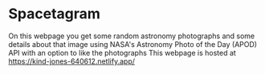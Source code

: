 # Spacetagram

On this webpage you get some random astronomy photographs and some details about that image using NASA's Astronomy Photo of the Day (APOD) API with an option to like the photographs 
This webpage is hosted at https://kind-jones-640612.netlify.app/
